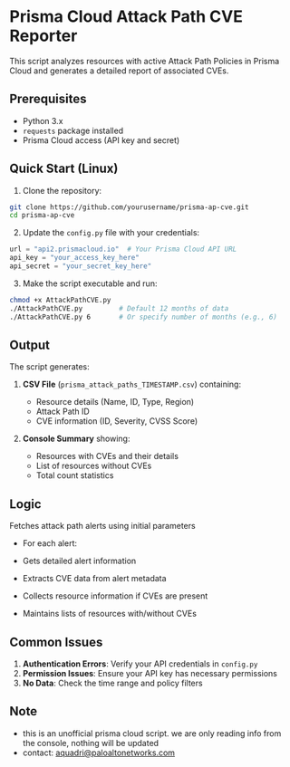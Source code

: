 # Prisma Cloud Attack Path CVE Reporter

This script analyzes resources with active Attack Path Policies in Prisma Cloud and generates a detailed report of associated CVEs.

## Prerequisites

* Python 3.x
* `requests` package installed
* Prisma Cloud access (API key and secret)

## Quick Start (Linux)

1. Clone the repository:
```bash
git clone https://github.com/yourusername/prisma-ap-cve.git
cd prisma-ap-cve
```


2. Update the `config.py` file with your credentials:
```python
url = "api2.prismacloud.io"  # Your Prisma Cloud API URL
api_key = "your_access_key_here"
api_secret = "your_secret_key_here"
```

3. Make the script executable and run:
```bash
chmod +x AttackPathCVE.py
./AttackPathCVE.py         # Default 12 months of data
./AttackPathCVE.py 6       # Or specify number of months (e.g., 6)
```

## Output

The script generates:

1. **CSV File** (`prisma_attack_paths_TIMESTAMP.csv`) containing:
   * Resource details (Name, ID, Type, Region)
   * Attack Path ID
   * CVE information (ID, Severity, CVSS Score)

2. **Console Summary** showing:
   * Resources with CVEs and their details
   * List of resources without CVEs
   * Total count statistics


## Logic

Fetches attack path alerts using initial parameters
* For each alert:

* Gets detailed alert information
* Extracts CVE data from alert metadata
* Collects resource information if CVEs are present
* Maintains lists of resources with/without CVEs

## Common Issues

1. **Authentication Errors**: Verify your API credentials in `config.py`
2. **Permission Issues**: Ensure your API key has necessary permissions
3. **No Data**: Check the time range and policy filters

## Note

* this is an unofficial prisma cloud script. we are only reading info from the console, nothing will be updated
* contact: aquadri@paloaltonetworks.com
